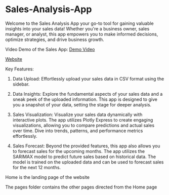 ﻿# Sales-Analysis-App

Welcome to the Sales Analysis App your go-to tool for gaining valuable insights into your sales data! Whether you're a business owner, sales manager, or analyst, this app empowers you to make informed decisions, optimize strategies, and drive business growth.

Video Demo of the Sales App: [Demo Video](https://youtu.be/UHZhw9GVo2E)

[Website](https://sales-analysis-app.streamlit.app/)

Key Features:
1. Data Upload:
Effortlessly upload your sales data in CSV format using the sidebar.

2. Data Insights:
Explore the fundamental aspects of your sales data and a sneak peek of the uploaded information. This app is designed to give you a snapshot of your data, setting the stage for deeper analysis.

3. Sales Visualization:
Visualize your sales data dynamically with interactive plots. The app utilizes Plotly Express to create engaging visualizations, allowing you to compare predictions and actual sales over time. Dive into trends, patterns, and performance metrics effortlessly.

4. Sales Forecast:
Beyond the provided features, this app also allows you to forecast sales for the upcoming months. The app utilizes the SARIMAX model to predict future sales based on historical data. The model is trained on the uploaded data and can be used to forecast sales for the next 12 months.



Home is the landing page of the website

The pages folder contains the other pages directed from the Home page
